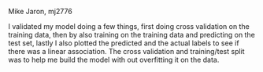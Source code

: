 Mike Jaron, mj2776

I validated my model doing a few things, first doing cross validation on the training data, then by also training on the training data and predicting on the test set, lastly I also plotted the predicted and the actual labels to see if there was a linear association. The cross validation and training/test split was to help me build the model with out overfitting it on the data.

